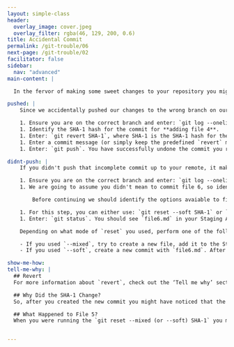 ```yaml
---
layout: simple-class
header:
  overlay_image: cover.jpeg
  overlay_filter: rgba(46, 129, 200, 0.6)
title: Accidental Commit
permalink: /git-trouble/06
next-page: /git-trouble/02
facilitator: false
sidebar:
  nav: "advanced"
main-content: |  

  In the fervor of making some sweet changes to your repository you might from time to time, accidentally commit some changes to a branch before you were actually ready to commit it. This mistake can be quickly fixed and you can get back to making your project :sparkle:.

pushed: |
    Since we accidentally pushed our changes to the wrong branch on our remote, we need to `revert` the commit (or commits) to prevent them creating any problems for other collaborators.

    1. Ensure you are on the correct branch and enter: `git log --oneline`.
    1. Identify the SHA-1 hash for the commit for **adding file 4**.
    1. Enter: `git revert SHA-1`, where SHA-1 is the SHA-1 hash for the commit where you created **file 4**.
    1. Enter a commit message (or simply keep the predefined `revert` message) and close the editor.
    1. Enter: `git push`. You have successfully undone the commit you recently `push`ed to your remote.   

didnt-push: |
    If you didn't push that incomplete commit up to your remote, it makes it =a little bit easier to resolve this misstep.

    1. Ensure you are on the correct branch and enter: `git log --oneline`.
    1. We are going to assume you didn't mean to commit file 6, so identify the SHA-1 hash for the **adding file 5** commit.

        Before continuing we should identify the options avaiable to fix this mistake. If you want to add additional files to the commit, you can use `git reset --soft`, if you need to make changes to `file6.md`, you should use `git reset --mixed`.

    1. For this step, you can either use: `git reset --soft SHA-1` or `git reset --mixed SHA-1`, where SHA-1 is the SHA-1 hash associated with the **adding file 5** commit. Typically you would use `--mixed` if you wanted to modify `file6.md`, if you just want to add additional files to the commit but leave `file6.md` as it is, you can use `--soft`.  
    1. Enter: `git status`. You should see `file6.md` in your Staging Area (`--soft`) or Working Directory (`--mixed`).

    Depending on what mode of `reset` you used, perform one of the following bonus steps:

    - If you used `--mixed`, try to create a new file, add it to the Staging Area, and create a new commit. After creating the new commit, run `git status` and identify the SHA-1 associated with the new commit.
    - If you used `--soft`, create a new commit with `file6.md`. After committing it, run `git log --oneline` and identify the SHA-1 associated with the new commit.

show-me-how:
tell-me-why: |
  ## Revert
  For more information about `revert`, check out the ‘Tell me why’ section in the [Commit Broke Everything!](/on-demand/git-trouble/06) scenario.

  ## Why Did the SHA-1 Change?
  So, after you created the new commit you might have noticed that the SHA-1 associated with the commit for `file6.md` is now different. That is because the SHA-1 doesn't just identify the file (or files) that have been committed. It also contains additional information like Date, Time, Author, and other information. So, even though you might have created a commit with the exact same file from before, you will have a completely new SHA-1 hash for the commit. Pretty cool, huh?

  ## What Happened to File 5?
  When you were running the `git reset --mixed (or --soft) SHA-1` you might have expected `file5.md` to be included in the files that got sent to the Staging Area or Working Directory. In the 'Tell Me Why' section of the [Committed to the Wrong Branch](/on-demand/git-trouble/04) scenario, we describe a similar situation (What Happened to File 4?). If you want additional context as to why `file5.md` didn't get grabbed when you used `reset`, review that section.


---
```

